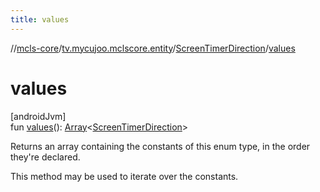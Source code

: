 ```yaml
---
title: values
---
```

//[mcls-core](../../../index.html)/[tv.mycujoo.mclscore.entity](../index.html)/[ScreenTimerDirection](index.html)/[values](values.html)



# values



[androidJvm]\
fun [values](values.html)(): [Array](https://kotlinlang.org/api/latest/jvm/stdlib/kotlin/-array/index.html)&lt;[ScreenTimerDirection](index.html)&gt;



Returns an array containing the constants of this enum type, in the order they're declared.



This method may be used to iterate over the constants.




